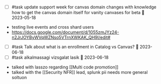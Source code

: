 - [ ] #task update support week for canvas domain changes with knowledge how to get the canvas domain itself for vanity canvases for beta 📅 2023-05-18
- testing live events and cross shard users
- https://docs.google.com/document/d/1055zmJYz24-n2JrJOYByWVqWZNso5VTrnXWKAK_QH9I/edit#
- [ ] #task Talk about what is an enrollment in Catalog vs Canvas? 📅 2023-06-18
- [ ] #task alkalmassagi vizsgalat lasik 📅 2023-06-18
- talked with lasszo regarding [[Multi code promotion]]
- talked with the [[Security NFR]] lead, splunk pii needs more general soltuon